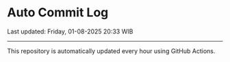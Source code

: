 # Auto Commit Log

Last updated: Friday, 01-08-2025 20:33 WIB

---

This repository is automatically updated every hour using GitHub Actions.
